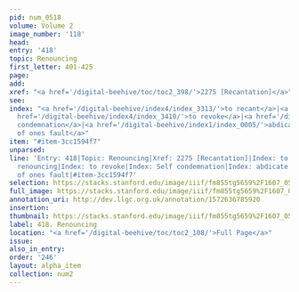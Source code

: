 ```yaml
---
pid: num_0518
volume: Volume 2
image_number: '118'
head: 
entry: '418'
topic: Renouncing
first_letter: 401-425
page: 
add: 
xref: "<a href='/digital-beehive/toc/toc2_398/'>2275 [Recantation]</a>"
see: 
index: "<a href='/digital-beehive/index4/index_3313/'>to recant</a>|<a href='/digital-beehive/index4/index_3363/'>renouncing</a>|<a
  href='/digital-beehive/index4/index_3410/'>to revoke</a>|<a href='/digital-beehive/index4/index_3608/'>Self
  condemnation</a>|<a href='/digital-beehive/index1/index_0005/'>abdicate</a>|<a href='/digital-beehive/index1/index_0779/'>condemnation
  of ones fault</a>"
item: "#item-3cc1594f7"
unparsed: 
line: 'Entry: 418|Topic: Renouncing|Xref: 2275 [Recantation]|Index: to recant|Index:
  renouncing|Index: to revoke|Index: Self condemnation|Index: abdicate|Index: condemnation
  of ones fault|#item-3cc1594f7'
selection: https://stacks.stanford.edu/image/iiif/fm855tg5659%2F1607_0585/916,2278,2869,821/full/0/default.jpg
full_image: https://stacks.stanford.edu/image/iiif/fm855tg5659%2F1607_0585/full/full/0/default.jpg
annotation_uri: http://dev.llgc.org.uk/annotation/1572636785920
insertion: 
thumbnail: https://stacks.stanford.edu/image/iiif/fm855tg5659%2F1607_0585/916,2278,600,180/250,/0/default.jpg
label: 418. Renouncing
location: "<a href='/digital-beehive/toc/toc2_108/'>Full Page</a>"
issue: 
also_in_entry: 
order: '246'
layout: alpha_item
collection: num2
---
```

